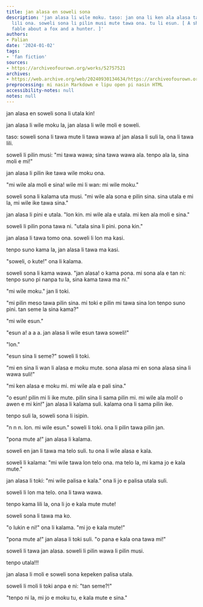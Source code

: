 ```yaml
---
title: jan alasa en soweli sona
description: 'jan alasa li wile moku. taso: jan ona li ken ala alasa tan ken tawa
  lili ona. soweli sona li pilin musi mute tawa ona. tu li esun. [ A short toki pona
  fable about a fox and a hunter. ]'
authors:
- Palian
date: '2024-01-02'
tags:
- 'fan fiction'
sources:
- https://archiveofourown.org/works/52757521
archives:
- https://web.archive.org/web/20240930134634/https://archiveofourown.org/works/52757521
preprocessing: mi nasin Markdown e lipu open pi nasin HTML
accessibility-notes: null
notes: null
---
```


jan alasa en soweli sona li utala kin!

jan alasa li wile moku la, jan alasa li wile moli e soweli.

taso: soweli sona li tawa mute li tawa wawa a! jan alasa li suli la, ona li tawa lili.

soweli li pilin musi: "mi tawa wawa; sina tawa wawa ala. tenpo ala la, sina moli e mi!"

jan alasa li pilin ike tawa wile moku ona.

"mi wile ala moli e sina! wile mi li wan: mi wile moku."

soweli sona li kalama uta musi. "mi wile ala sona e pilin sina. sina utala e mi la, mi wile ike tawa sina."

jan alasa li pini e utala. "lon kin. mi wile ala e utala. mi ken ala moli e sina."

soweli li pilin pona tawa ni. "utala sina li pini. pona kin."

jan alasa li tawa tomo ona. soweli li lon ma kasi.

tenpo suno kama la, jan alasa li tawa ma kasi.

"soweli, o kute!" ona li kalama.

soweli sona li kama wawa. "jan alasa! o kama pona. mi sona ala e tan ni: tenpo suno pi nanpa tu la, sina kama tawa ma ni."

"mi wile moku." jan li toki.

"mi pilin meso tawa pilin sina. mi toki e pilin mi tawa sina lon tenpo suno pini. tan seme la sina kama?"

"mi wile esun."

"esun a! a a a. jan alasa li wile esun tawa soweli!"

"lon."

"esun sina li seme?" soweli li toki.

"mi en sina li wan li alasa e moku mute. sona alasa mi en sona alasa sina li wawa suli!"

"mi ken alasa e moku mi. mi wile ala e pali sina."

"o esun! pilin mi li ike mute. pilin sina li sama pilin mi. mi wile ala moli! o awen e mi kin!" jan alasa li kalama suli. kalama ona li sama pilin ike.

tenpo suli la, soweli sona li isipin.

"n n n. lon. mi wile esun." soweli li toki. ona li pilin tawa pilin jan.

"pona mute a!" jan alasa li kalama.

soweli en jan li tawa ma telo suli. tu ona li wile alasa e kala.

soweli li kalama: "mi wile tawa lon telo ona. ma telo la, mi kama jo e kala mute."

jan alasa li toki: "mi wile palisa e kala." ona li jo e palisa utala suli.

soweli li lon ma telo. ona li tawa wawa.

tenpo kama lili la, ona li jo e kala mute mute!

soweli sona li tawa ma ko.

"o lukin e ni!" ona li kalama. "mi jo e kala mute!"

"pona mute a!" jan alasa li toki suli. "o pana e kala ona tawa mi!"

soweli li tawa jan alasa. soweli li pilin wawa li pilin musi.

tenpo utala!!!

jan alasa li moli e soweli sona kepeken palisa utala.

soweli li moli li toki anpa e ni: "tan seme?!"

"tenpo ni la, mi jo e moku tu, e kala mute e sina."